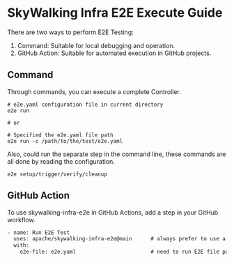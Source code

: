 # SkyWalking Infra E2E Execute Guide

There are two ways to perform E2E Testing:
1. Command: Suitable for local debugging and operation.
1. GitHub Action: Suitable for automated execution in GitHub projects.

## Command

Through commands, you can execute a complete Controller.

```shell
# e2e.yaml configuration file in current directory
e2e run

# or 

# Specified the e2e.yaml file path
e2e run -c /path/to/the/test/e2e.yaml
```

Also, could run the separate step in the command line, these commands are all done by reading the configuration.

```shell
e2e setup/trigger/verify/cleanup
```

## GitHub Action

To use skywalking-infra-e2e in GitHub Actions, add a step in your GitHub workflow.

```xml
- name: Run E2E Test
  uses: apache/skywalking-infra-e2e@main      # always prefer to use a revision instead of `main`.
  with:
    e2e-file: e2e.yaml                        # need to run E2E file path
```